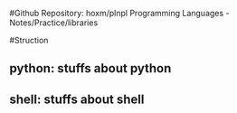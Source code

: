 #Github Repository: hoxm/plnpl
Programming Languages - Notes/Practice/libraries

#Struction

## python: stuffs about python
## shell:  stuffs about shell

